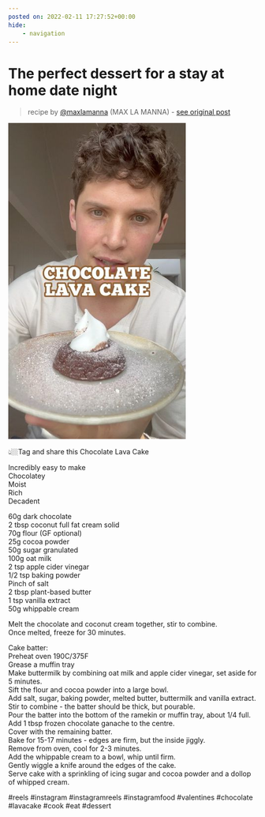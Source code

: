 ```yaml
---
posted on: 2022-02-11 17:27:52+00:00
hide:
    - navigation
---
```


# The perfect dessert for a stay at home date night  

> recipe by [@maxlamanna](https://www.instagram.com/maxlamanna/) 
(MAX LA MANNA) - [see original post](https://instagram.com/p/CZ2GYQ0t6_O)

![](../img/maxlamanna_11-02-2022_1702.png)

  
👆🏼Tag and share this Chocolate Lava Cake   
  
Incredibly easy to make  
Chocolatey   
Moist  
Rich  
Decadent  
  
60g dark chocolate  
2 tbsp coconut full fat cream solid  
70g flour (GF optional)  
25g cocoa powder  
50g sugar granulated  
100g oat milk   
2 tsp apple cider vinegar  
1/2 tsp baking powder  
Pinch of salt  
2 tbsp plant-based butter  
1 tsp vanilla extract  
50g whippable cream  
  
Melt the chocolate and coconut cream together, stir to combine.   
Once melted, freeze for 30 minutes.  
  
Cake batter:  
Preheat oven 190C/375F  
Grease a muffin tray  
Make buttermilk by combining oat milk and apple cider vinegar, set aside for 5 minutes.  
Sift the flour and cocoa powder into a large bowl.   
Add salt, sugar, baking powder, melted butter, buttermilk and vanilla extract.  
Stir to combine - the batter should be thick, but pourable.  
Pour the batter into the bottom of the ramekin or muffin tray, about 1/4 full.  
Add 1 tbsp frozen chocolate ganache to the centre.  
Cover with the remaining batter.  
Bake for 15-17 minutes - edges are firm, but the inside jiggly.  
Remove from oven, cool for 2-3 minutes.  
Add the whippable cream to a bowl, whip until firm.  
Gently wiggle a knife around the edges of the cake.   
Serve cake with a sprinkling of icing sugar and cocoa powder and a dollop of whipped cream.  
  
\#reels \#instagram \#instagramreels \#instagramfood \#valentines \#chocolate \#lavacake \#cook \#eat \#dessert   